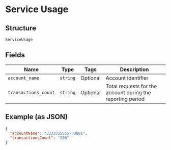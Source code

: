 
# Service Usage

## Structure

`ServiceUsage`

## Fields

| Name | Type | Tags | Description |
|  --- | --- | --- | --- |
| `account_name` | `string` | Optional | Account identifier |
| `transactions_count` | `string` | Optional | Total requests for the account during the reporting period |

## Example (as JSON)

```json
{
  "accountName": "3333355555-00001",
  "transactionsCount": "200"
}
```

